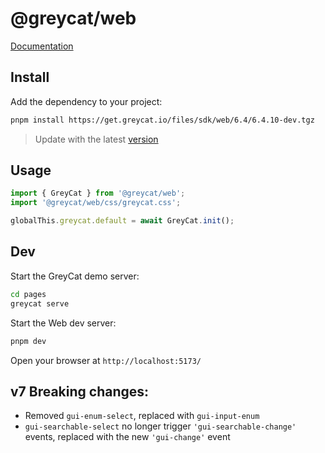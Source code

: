 # @greycat/web

[Documentation](https://datathings.github.io/greycat-sdk-web/)

## Install
Add the dependency to your project:
```sh
pnpm install https://get.greycat.io/files/sdk/web/6.4/6.4.10-dev.tgz
```
> Update with the latest [version](https://get.greycat.io/files/sdk/web/dev/latest)

## Usage
```ts [src/index.ts]
import { GreyCat } from '@greycat/web';
import '@greycat/web/css/greycat.css';

globalThis.greycat.default = await GreyCat.init();
```

## Dev
Start the GreyCat demo server:
```sh
cd pages
greycat serve
```

Start the Web dev server:
```sh
pnpm dev
```
Open your browser at `http://localhost:5173/`

## v7 Breaking changes:
- Removed `gui-enum-select`, replaced with `gui-input-enum`
- `gui-searchable-select` no longer trigger `'gui-searchable-change'` events, replaced with the new `'gui-change'` event